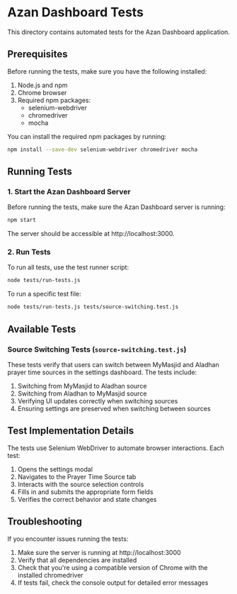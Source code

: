 # Azan Dashboard Tests

This directory contains automated tests for the Azan Dashboard application.

## Prerequisites

Before running the tests, make sure you have the following installed:

1. Node.js and npm
2. Chrome browser
3. Required npm packages:
   - selenium-webdriver
   - chromedriver
   - mocha

You can install the required npm packages by running:

```bash
npm install --save-dev selenium-webdriver chromedriver mocha
```

## Running Tests

### 1. Start the Azan Dashboard Server

Before running the tests, make sure the Azan Dashboard server is running:

```bash
npm start
```

The server should be accessible at http://localhost:3000.

### 2. Run Tests

To run all tests, use the test runner script:

```bash
node tests/run-tests.js
```

To run a specific test file:

```bash
node tests/run-tests.js tests/source-switching.test.js
```

## Available Tests

### Source Switching Tests (`source-switching.test.js`)

These tests verify that users can switch between MyMasjid and Aladhan prayer time sources in the settings dashboard. The tests include:

1. Switching from MyMasjid to Aladhan source
2. Switching from Aladhan to MyMasjid source
3. Verifying UI updates correctly when switching sources
4. Ensuring settings are preserved when switching between sources

## Test Implementation Details

The tests use Selenium WebDriver to automate browser interactions. Each test:

1. Opens the settings modal
2. Navigates to the Prayer Time Source tab
3. Interacts with the source selection controls
4. Fills in and submits the appropriate form fields
5. Verifies the correct behavior and state changes

## Troubleshooting

If you encounter issues running the tests:

1. Make sure the server is running at http://localhost:3000
2. Verify that all dependencies are installed
3. Check that you're using a compatible version of Chrome with the installed chromedriver
4. If tests fail, check the console output for detailed error messages 